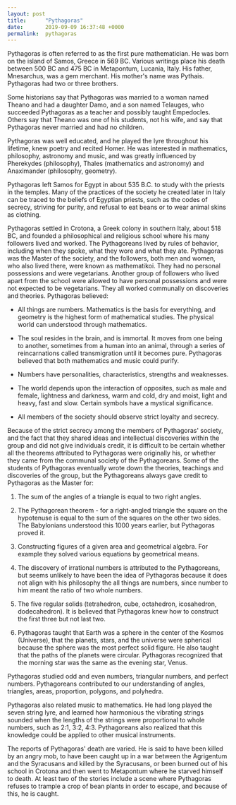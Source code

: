 ```yaml
---
layout: post
title:      "Pythagoras"
date:       2019-09-09 16:37:48 +0000
permalink:  pythagoras
---
```



Pythagoras is often referred to as the first pure mathematician. He was born on the island of Samos, Greece in 569 BC. Various writings place his death between 500 BC and 475 BC in Metapontum, Lucania, Italy. His father, Mnesarchus, was a gem merchant. His mother's name was Pythais. Pythagoras had two or three brothers.

Some historians say that Pythagoras was married to a woman named Theano and had a daughter Damo, and a son named Telauges, who succeeded Pythagoras as a teacher and possibly taught Empedocles. Others say that Theano was one of his students, not his wife, and say that Pythagoras never married and had no children.

Pythagoras was well educated, and he played the lyre throughout his lifetime, knew poetry and recited Homer. He was interested in mathematics, philosophy, astronomy and music, and was greatly influenced by Pherekydes (philosophy), Thales (mathematics and astronomy) and Anaximander (philosophy, geometry).

Pythagoras left Samos for Egypt in about 535 B.C. to study with the priests in the temples. Many of the practices of the society he created later in Italy can be traced to the beliefs of Egyptian priests, such as the codes of secrecy, striving for purity, and refusal to eat beans or to wear animal skins as clothing.

Pythagoras settled in Crotona, a Greek colony in southern Italy, about 518 BC, and founded a philosophical and religious school where his many followers lived and worked. The Pythagoreans lived by rules of behavior, including when they spoke, what they wore and what they ate. Pythagoras was the Master of the society, and the followers, both men and women, who also lived there, were known as mathematikoi. They had no personal possessions and were vegetarians. Another group of followers who lived apart from the school were allowed to have personal possessions and were not expected to be vegetarians. They all worked communally on discoveries and theories. Pythagoras believed:

* All things are numbers. Mathematics is the basis for everything, and geometry is the highest form of mathematical studies. The physical world can understood through mathematics.

* The soul resides in the brain, and is immortal. It moves from one being to another, sometimes from a human into an animal, through a series of reincarnations called transmigration until it becomes pure. Pythagoras believed that both mathematics and music could purify.

* Numbers have personalities, characteristics, strengths and weaknesses.

* The world depends upon the interaction of opposites, such as male and female, lightness and darkness, warm and cold, dry and moist, light and heavy, fast and slow. Certain symbols have a mystical significance.

* All members of the society should observe strict loyalty and secrecy.

Because of the strict secrecy among the members of Pythagoras' society, and the fact that they shared ideas and intellectual discoveries within the group and did not give individuals credit, it is difficult to be certain whether all the theorems attributed to Pythagoras were originally his, or whether they came from the communal society of the Pythagoreans. Some of the students of Pythagoras eventually wrote down the theories, teachings and discoveries of the group, but the Pythagoreans always gave credit to Pythagoras as the Master for:

1. The sum of the angles of a triangle is equal to two right angles.

2. The Pythagorean theorem - for a right-angled triangle the square on the hypotenuse is equal to the sum of the squares on the other two sides. The Babylonians understood this 1000 years earlier, but Pythagoras proved it.

3. Constructing figures of a given area and geometrical algebra. For example they solved various equations by geometrical means.

4. The discovery of irrational numbers is attributed to the Pythagoreans, but seems unlikely to have been the idea of Pythagoras because it does not align with his philosophy the all things are numbers, since number to him meant the ratio of two whole numbers.

5. The five regular solids (tetrahedron, cube, octahedron, icosahedron, dodecahedron). It is believed that Pythagoras knew how to construct the first three but not last two.

6. Pythagoras taught that Earth was a sphere in the center of the Kosmos (Universe), that the planets, stars, and the universe were spherical because the sphere was the most perfect solid figure. He also taught that the paths of the planets were circular. Pythagoras recognized that the morning star was the same as the evening star, Venus.

Pythagoras studied odd and even numbers, triangular numbers, and perfect numbers. Pythagoreans contributed to our understanding of angles, triangles, areas, proportion, polygons, and polyhedra.

Pythagoras also related music to mathematics. He had long played the seven string lyre, and learned how harmonious the vibrating strings sounded when the lengths of the strings were proportional to whole numbers, such as 2:1, 3:2, 4:3. Pythagoreans also realized that this knowledge could be applied to other musical instruments.

The reports of Pythagoras' death are varied. He is said to have been killed by an angry mob, to have been caught up in a war between the Agrigentum and the Syracusans and killed by the Syracusans, or been burned out of his school in Crotona and then went to Metapontum where he starved himself to death. At least two of the stories include a scene where Pythagoras refuses to trample a crop of bean plants in order to escape, and because of this, he is caught.
